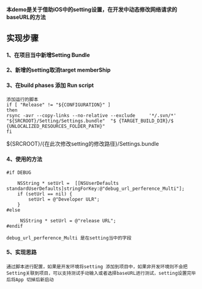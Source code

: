 
#### 本demo是关于借助iOS中的setting设置，在开发中动态修改网络请求的baseURL的方法
## 实现步骤
#### 1、在项目当中新增Setting Bundle
#### 2、新增的setting取消target memberShip

#### 3、在build phases 添加 Run script
	添加运行的脚本
	if [ "Release" != "${CONFIGURATION}" ]
	then
	rsync -avr --copy-links --no-relative --exclude 	'*/.svn/*' "${SRCROOT}/Setting/Settings.bundle"  "$	{TARGET_BUILD_DIR}/$		{UNLOCALIZED_RESOURCES_FOLDER_PATH}"
	fi
${SRCROOT}/{在此次修改setting的修改路径}/Settings.bundle

#### 4、使用的方法
	#if DEBUG 
	
	    NSString * setUrl =  [[NSUserDefaults standardUserDefaults]stringForKey:@"debug_url_perference_Multi"];
	    if (setUrl == nil) {
	        setUrl = @"Developer ULR";
	    }
	#else
	 
	   	 NSString * setUrl = @"release URL"; 
	#endif
	
	debug_url_perference_Multi 是在setting当中的字段

#### 5、实现思路
	通过脚本进行配置，如果是开发环境将setting 添加到项目中，如果非开发环境则不会把Setting关联到项目，可以支持测试手动输入或者选择baseURL进行测试，setting设置完毕后将App 切掉后新启动





